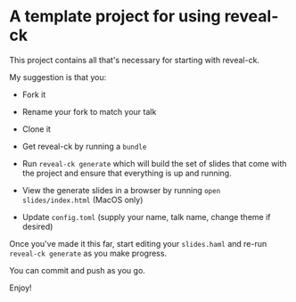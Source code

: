 # A template project for using reveal-ck

This project contains all that's necessary for starting with
reveal-ck.

My suggestion is that you:

* Fork it

* Rename your fork to match your talk

* Clone it

* Get reveal-ck by running a `bundle`

* Run `reveal-ck generate` which will build the set of slides that
  come with the project and ensure that everything is up and running.

* View the generate slides in a browser by running `open
  slides/index.html` (MacOS only)

* Update `config.toml` (supply your name, talk name, change theme if
  desired)

Once you've made it this far, start editing your `slides.haml` and
re-run `reveal-ck generate` as you make progress.

You can commit and push as you go.

Enjoy!
